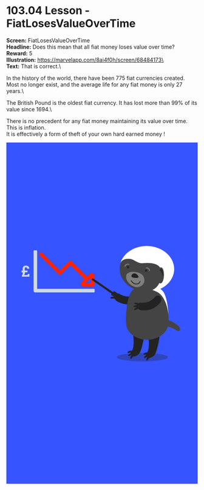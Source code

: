 # 103.04 Lesson - FiatLosesValueOverTime

**Screen:** FiatLosesValueOverTime\
**Headline:** Does this mean that all fiat money loses value over time?\
**Reward:** 5\
**Illustration:** https://marvelapp.com/8ai4f0h/screen/68484173\
\
**Text:** That is correct.\


In the history of the world, there have been 775 fiat currencies created. Most no longer exist, and the average life for any fiat money is only 27 years.\


The British Pound is the oldest fiat currency. It has lost more than 99% of its value since 1694.\


There is no precedent for any fiat money maintaining its value over time. This is inflation.\
It is effectively a form of theft of your own hard earned money !

![](<../.gitbook/assets/image (7).png>)

